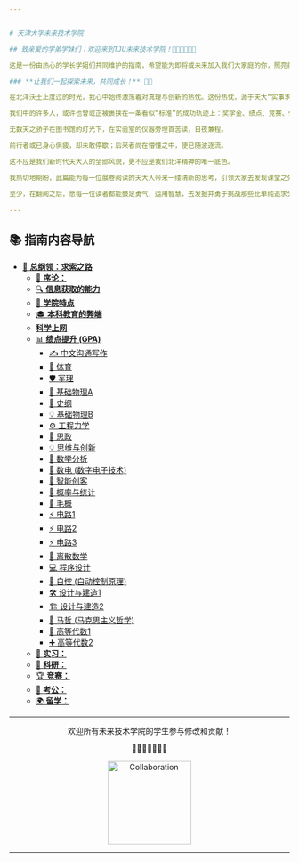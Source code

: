 ```yaml
---


# 天津大学未来技术学院 

## 致亲爱的学弟学妹们：欢迎来到TJU未来技术学院！🥳🥳🥳🎉🎉🎉

这是一份由热心的学长学姐们共同维护的指南，希望能为即将或未来加入我们大家庭的你，照亮前行的道路。遇到困惑时，不妨来这里找找答案；有所心得时，也欢迎你随时补充和完善！

### **让我们一起探索未来，共同成长！** 🌱✨

在北洋沃土上度过的时光，我心中始终激荡着对真理与创新的热忱。这份热忱，源于天大“实事求是”的校训，它不仅砥砺我严谨治学，更鞭策我审视周遭，勇敢地以我所坚信的“天大智慧”去探索与实践。

我们中的许多人，或许也曾或正被裹挟在一条看似“标准”的成功轨迹上：奖学金、绩点、竞赛、保研、头部企业Offer……。

无数天之骄子在图书馆的灯光下，在实验室的仪器旁埋首苦读，日夜兼程。

前行者或已身心俱疲，却未敢停歇；后来者尚在懵懂之中，便已随波逐流。

这不应是我们新时代天大人的全部风貌，更不应是我们北洋精神的唯一底色。

我热切地期盼，此篇能为每一位展卷阅读的天大人带来一缕清新的思考，引领大家去发现课堂之外的广阔天地，去领略人生道路上更加多元与绚烂的风景。

至少，在翻阅之后，愿每一位读者都能鼓足勇气，运用智慧，去发掘并勇于挑战那些比单纯追求分数和名次更为深远、更具价值的追求，真正践行“实事求是，勇于创新”的天大品格，书写无愧于时代的青春华章。

---
```


## 📚 指南内容导航

* [🚀 **总纲领：求索之路**](./README.md)
    * [📝 **序论：**](./docs/all1.md)
    * [🔍 **信息获取的能力**](./docs/all2.md)
    * [🌟 **学院特点**](./docs/all4.md)
    * [🎓 **本科教育的弊端**](./docs/all3.md)
    * [ **科学上网**](./docs/绩点/如何上网.md)
    * [📊 **绩点提升 (GPA)**](./docs/绩点/README.md)
        * [✍️ 中文沟通写作](./docs/绩点/中文沟通写作.md)
        * [🏅 体育](./docs/绩点/体育.md)
        * [🛡️ 军理](./docs/绩点/军理.md)
        * [🔬 基础物理A](./docs/绩点/基础物理A.md)
        * [📜 史纲](./docs/绩点/史纲.md)
        * [💡 基础物理B](./docs/绩点/基础物理B.md)
        * [⚙️ 工程力学](./docs/绩点/工程力学.md)
        * [🧠 思政](./docs/绩点/思政.md)
        * [💡 思维与创新](./docs/绩点/思维与创新.md)
        * [🧮 数学分析](./docs/绩点/数学分析1.md)
        * [🔌 数电 (数字电子技术)](./docs/绩点/数电.md)
        * [🤖 智能创客](./docs/绩点/智能创客.md)
        * [🎲 概率与统计](./docs/绩点/概率与统计.md)
        * [📕 毛概](./docs/绩点/毛概.md)
        * [⚡ 电路1](./docs/绩点/电路1.md)
        * [⚡ 电路2](./docs/绩点/电路2.md)
        * [⚡ 电路3](./docs/绩点/电路3.md)
        * [🔗 离散数学](./docs/绩点/离散数学.md)
        * [💻 程序设计](./docs/绩点/程序设计.md)
        * [🦾 自控 (自动控制原理)](./docs/绩点/自控.md)
        * [🛠️ 设计与建造1](./docs/绩点/设计与建造1.md)
        * [🏗️ 设计与建造2](./docs/绩点/设计与建造2.md)
        * [📖 马哲 (马克思主义哲学)](./docs/绩点/马哲.md)
        * [🔢 高等代数1](./docs/绩点/高等代数1.md)
        * [➕ 高等代数2](./docs/绩点/高等代数2.md)
    * [🏢 **实习：**](./docs/实习)
    * [🔬 **科研：**](./docs/科研)
    * [🏆 **竞赛：**](./docs/竞赛)
    * [💼 **考公：**](./docs/考公)
    * [🌍 **留学：**](./docs/留学)

---

<div align="center">
  <p>欢迎所有未来技术学院的学生参与修改和贡献！</p>
  <p>💐🌸🌼🌷🌹🍃✨</p>
  <img src="https://user-images.githubusercontent.com/78630159/212065433-36256951-925e-4610-9d0c-257937130f1c.gif" alt="Collaboration" width="150"/>
</div>

---
